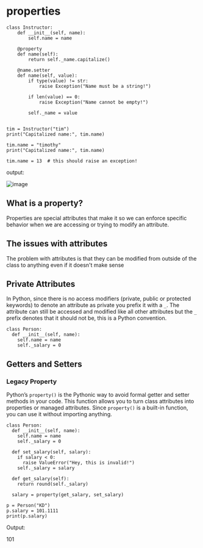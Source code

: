# properties 

```
class Instructor:
    def __init__(self, name):
        self.name = name

    @property
    def name(self):
        return self._name.capitalize()

    @name.setter
    def name(self, value):
        if type(value) != str:
            raise Exception("Name must be a string!")

        if len(value) == 0:
            raise Exception("Name cannot be empty!")

        self._name = value


tim = Instructor("tim")
print("Capitalized name:", tim.name)

tim.name = "timothy"
print("Capitalized name:", tim.name)

tim.name = 13  # this should raise an exception!
```

output:

![image](https://user-images.githubusercontent.com/19383145/168705243-6327a82a-9118-409e-9da3-beeaf0626bed.png)

## What is a property?

Properties are special attributes that make it so we can enforce specific behavior when we are accessing or trying to modify an attribute.

## The issues with attributes

The problem with attributes is that they can be modified from outside of the class to anything even if it doesn't make sense

## Private Attributes

In Python, since there is no access modifiers (private, public or protected keywords) to denote an attribute as private you prefix it with a `_`. The attribute can still be accessed and modified like all other attributes but the `_` prefix denotes that it should not be, this is a Python convention.

```
class Person:
  def __init__(self, name):
    self.name = name
    self._salary = 0
```

## Getters and Setters

### Legacy Property

Python’s `property()` is the Pythonic way to avoid formal getter and setter methods in your code. This function allows you to turn class attributes into properties or managed attributes. Since `property()` is a built-in function, you can use it without importing anything.

```
class Person:
  def __init__(self, name):
    self.name = name
    self._salary = 0

  def set_salary(self, salary):
    if salary < 0:
      raise ValueError("Hey, this is invalid!")
    self._salary = salary

  def get_salary(self):
    return round(self._salary)

  salary = property(get_salary, set_salary)

p = Person("KD")
p.salary = 101.1111
print(p.salary)
```

Output:

101

